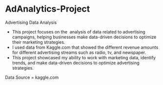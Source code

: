# AdAnalytics-Project
Advertising Data Analysis
- This project focuses on the  analysis of data related to advertising campaigns, helping businesses make data-driven decisions to optimize their marketing strategies.
- I used data from Kaggle.com that showed the different revenue amounts for different advertising streams such as radio, tv, and newspaper.
- This project showcased my ability to work with marketing data, identify trends, and make data-driven decisions to optimize advertising strategies.

Data Source = 
kaggle.com
